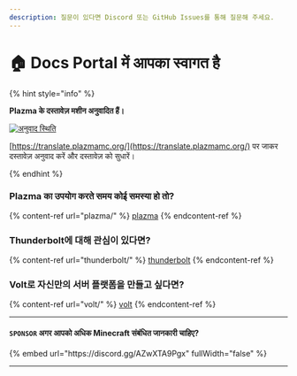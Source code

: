 ```yaml
---
description: 질문이 있다면 Discord 또는 GitHub Issues를 통해 질문해 주세요.
---
```


# 🏠 Docs Portal में आपका स्वागत है

{% hint style="info" %}

**Plazma के दस्तावेज़ मशीन अनुवादित हैं।**

[![अनुवाद स्थिति](https://badges.crowdin.net/plazmamc-document-portal/localized.svg)](https://translate.plazmamc.org/)

[https://translate.plazmamc.org/](https://translate.plazmamc.org/) पर जाकर दस्तावेज़ अनुवाद करें और दस्तावेज़ को सुधारें।

{% endhint %}

### Plazma का उपयोग करते समय कोई समस्या हो तो?

{% content-ref url="plazma/" %}
[plazma](plazma/)
{% endcontent-ref %}

### Thunderbolt에 대해 관심이 있다면?

{% content-ref url="thunderbolt/" %}
[thunderbolt](thunderbolt/)
{% endcontent-ref %}

### Volt로 자신만의 서버 플랫폼을 만들고 싶다면?

{% content-ref url="volt/" %}
[volt](volt/)
{% endcontent-ref %}

***

#### `SPONSOR` अगर आपको अधिक Minecraft संबंधित जानकारी चाहिए? <a href="#etc-1" id="etc-1"></a>

{% embed url="https\://discord.gg/AZwXTA9Pgx" fullWidth="false" %}

***
